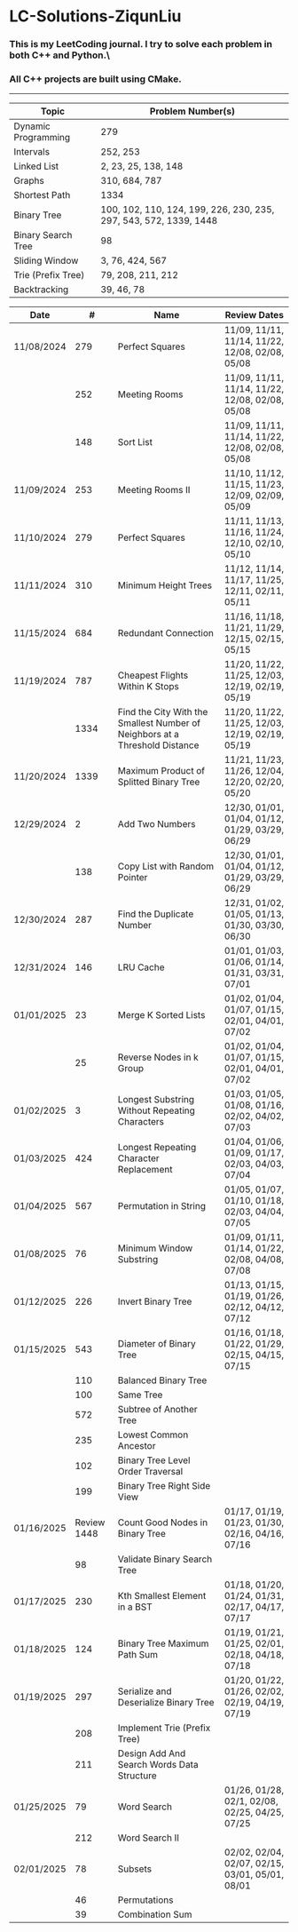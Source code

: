 # LC-Solutions-ZiqunLiu

### This is my LeetCoding journal. I try to solve each problem in both C++ and Python.\
### All C++ projects are built using CMake.
---

| Topic                 | Problem Number(s)                                       |
|-----------------------|---------------------------------------------------------|
| Dynamic Programming   | 279                                                    |
| Intervals            | 252, 253                                               |
| Linked List           | 2, 23, 25, 138, 148                                    |
| Graphs                | 310, 684, 787                                          |
| Shortest Path         | 1334                                                   |
| Binary Tree           | 100, 102, 110, 124, 199, 226, 230, 235, 297, 543, 572, 1339, 1448 |
| Binary Search Tree    | 98                                                     |
| Sliding Window        | 3, 76, 424, 567                                        |
| Trie (Prefix Tree)    | 79, 208, 211, 212                                          |
| Backtracking          | 39, 46, 78                                                  |

| Date       | #    | Name                                                                    | Review Dates                                           |
|------------|------|-------------------------------------------------------------------------|--------------------------------------------------------|
| 11/08/2024 | 279  | Perfect Squares                                                         | 11/09, 11/11, 11/14, 11/22, 12/08, 02/08, 05/08        |
|            | 252  | Meeting Rooms                                                           | 11/09, 11/11, 11/14, 11/22, 12/08, 02/08, 05/08        |
|            | 148  | Sort List                                                               | 11/09, 11/11, 11/14, 11/22, 12/08, 02/08, 05/08        |
| 11/09/2024 | 253  | Meeting Rooms II                                                        | 11/10, 11/12, 11/15, 11/23, 12/09, 02/09, 05/09        |
| 11/10/2024 | 279  | Perfect Squares                                                         | 11/11, 11/13, 11/16, 11/24, 12/10, 02/10, 05/10        |
| 11/11/2024 | 310  | Minimum Height Trees                                                    | 11/12, 11/14, 11/17, 11/25, 12/11, 02/11, 05/11        |
| 11/15/2024 | 684  | Redundant Connection                                                    | 11/16, 11/18, 11/21, 11/29, 12/15, 02/15, 05/15        |
| 11/19/2024 | 787  | Cheapest Flights Within K Stops                                         | 11/20, 11/22, 11/25, 12/03, 12/19, 02/19, 05/19        |
|            | 1334 | Find the City With the Smallest Number of Neighbors at a Threshold Distance | 11/20, 11/22, 11/25, 12/03, 12/19, 02/19, 05/19     |
| 11/20/2024 | 1339 | Maximum Product of Splitted Binary Tree                                 | 11/21, 11/23, 11/26, 12/04, 12/20, 02/20, 05/20        |
| 12/29/2024 | 2    | Add Two Numbers                                                         | 12/30, 01/01, 01/04, 01/12, 01/29, 03/29, 06/29        |
|            | 138  | Copy List with Random Pointer                                           | 12/30, 01/01, 01/04, 01/12, 01/29, 03/29, 06/29        |
| 12/30/2024 | 287  | Find the Duplicate Number                                               | 12/31, 01/02, 01/05, 01/13, 01/30, 03/30, 06/30        |
| 12/31/2024 | 146  | LRU Cache                                                               | 01/01, 01/03, 01/06, 01/14, 01/31, 03/31, 07/01        |
| 01/01/2025 | 23   | Merge K Sorted Lists                                                    | 01/02, 01/04, 01/07, 01/15, 02/01, 04/01, 07/02        |
|            | 25   | Reverse Nodes in k Group                                                | 01/02, 01/04, 01/07, 01/15, 02/01, 04/01, 07/02        |
| 01/02/2025 | 3    | Longest Substring Without Repeating Characters                          | 01/03, 01/05, 01/08, 01/16, 02/02, 04/02, 07/03        |
| 01/03/2025 | 424  | Longest Repeating Character Replacement                                 | 01/04, 01/06, 01/09, 01/17, 02/03, 04/03, 07/04        |
| 01/04/2025 | 567  | Permutation in String                                                   | 01/05, 01/07, 01/10, 01/18, 02/03, 04/04, 07/05        |
| 01/08/2025 | 76   | Minimum Window Substring                                                | 01/09, 01/11, 01/14, 01/22, 02/08, 04/08, 07/08        |
| 01/12/2025 | 226  | Invert Binary Tree                                                      | 01/13, 01/15, 01/19, 01/26, 02/12, 04/12, 07/12        |
| 01/15/2025 | 543  |  Diameter of Binary Tree                                                | 01/16, 01/18, 01/22, 01/29, 02/15, 04/15, 07/15        |
|            | 110  |  Balanced Binary Tree                                                   |                                                        |
|            | 100  |  Same Tree                                                              |                                                        |
|            | 572  |  Subtree of Another Tree                                                |                                                        |
|            | 235  |  Lowest Common Ancestor                                                 |                                                        |
|            | 102  |  Binary Tree Level Order Traversal                                      |                                                        |
|            | 199  |  Binary Tree Right Side View                                            |                                                        |
| 01/16/2025 | Review 1448 |  Count Good Nodes in Binary Tree                                 | 01/17, 01/19, 01/23, 01/30, 02/16, 04/16, 07/16        |
|            | 98   |  Validate Binary Search Tree                                            |                                                        |
| 01/17/2025 | 230  |  Kth Smallest Element in a BST                                          | 01/18, 01/20, 01/24, 01/31, 02/17, 04/17, 07/17        |
| 01/18/2025 | 124  |  Binary Tree Maximum Path Sum                                           | 01/19, 01/21, 01/25, 02/01, 02/18, 04/18, 07/18        |
| 01/19/2025 | 297  |  Serialize and Deserialize Binary Tree                                  | 01/20, 01/22, 01/26, 02/02, 02/19, 04/19, 07/19        |
|            | 208  |  Implement Trie (Prefix Tree)                                           |                                                        |
|            | 211  |  Design Add And Search Words Data Structure                             |                                                        |
| 01/25/2025 | 79   |  Word Search                                                            | 01/26, 01/28, 02/1, 02/08, 02/25, 04/25, 07/25         |
|            | 212  |  Word Search II                                                         |                                                        |
| 02/01/2025 | 78   |  Subsets                                                                | 02/02, 02/04, 02/07, 02/15, 03/01, 05/01, 08/01        |
|            | 46   |  Permutations                                                           |                                                        |
|            | 39   |  Combination Sum                                                        |                                                        |

